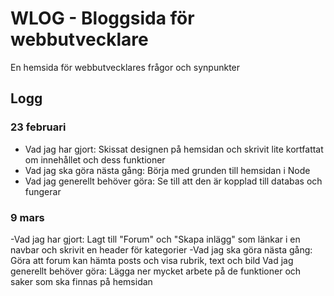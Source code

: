 # WLOG - Bloggsida för webbutvecklare
En hemsida för webbutvecklares frågor och synpunkter

## Logg

### 23 februari
- Vad jag har gjort: Skissat designen på hemsidan och skrivit lite kortfattat om innehållet och dess funktioner
- Vad jag ska göra nästa gång: Börja med grunden till hemsidan i Node
- Vad jag generellt behöver göra: Se till att den är kopplad till databas och fungerar

### 9 mars
-Vad jag har gjort: Lagt till "Forum" och "Skapa inlägg" som länkar i en navbar och skrivit en header för kategorier
-Vad jag ska göra nästa gång: Göra att forum kan hämta posts och visa rubrik, text och bild
Vad jag generellt behöver göra: Lägga ner mycket arbete på de funktioner och saker som ska finnas på hemsidan
